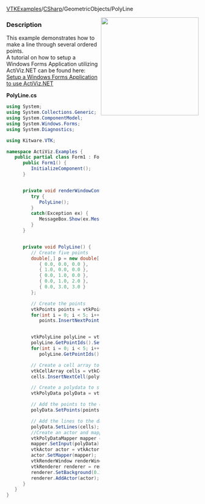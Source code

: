 [VTKExamples](Home)/[CSharp](CSharp)/GeometricObjects/PolyLine

<img align="right" src="https://github.com/lorensen/VTKExamples/raw/master/Testing/Baseline/GeometricObjects/TestPolyLine.png" width="256" />

### Description
This example demonstrates how to make a line through several ordered points.<br />
A tutorial on how to setup a Windows Forms Application utilizing ActiViz.NET can be found here: [Setup a Windows Forms Application to use ActiViz.NET](http://www.vtk.org/Wiki/VTK/CSharp/ActiViz.NET)

**PolyLine.cs**
```csharp
using System;
using System.Collections.Generic;
using System.ComponentModel;
using System.Windows.Forms;
using System.Diagnostics;

using Kitware.VTK;

namespace ActiViz.Examples {
   public partial class Form1 : Form {
      public Form1() {
         InitializeComponent();
      }


      private void renderWindowControl1_Load(object sender, EventArgs e) {
         try {
            PolyLine();
         }
         catch(Exception ex) {
            MessageBox.Show(ex.Message, "Exception", MessageBoxButtons.OK);
         }
      }


      private void PolyLine() {
         // Create five points
         double[,] p = new double[,] { 
            { 0.0, 0.0, 0.0 }, 
            { 1.0, 0.0, 0.0 },
            { 0.0, 1.0, 0.0 },
            { 0.0, 1.0, 2.0 },
            { 0.0, 3.0, 3.0 }
         };

         // Create the points
         vtkPoints points = vtkPoints.New();
         for(int i = 0; i < 5; i++)
            points.InsertNextPoint(p[i, 0], p[i, 1], p[i, 2]);


         vtkPolyLine polyLine = vtkPolyLine.New();
         polyLine.GetPointIds().SetNumberOfIds(5);
         for(int i = 0; i < 5; i++)
            polyLine.GetPointIds().SetId(i, i);

         // Create a cell array to store the lines in and add the lines to it
         vtkCellArray cells = vtkCellArray.New();
         cells.InsertNextCell(polyLine);

         // Create a polydata to store everything in
         vtkPolyData polyData = vtkPolyData.New();

         // Add the points to the dataset
         polyData.SetPoints(points);

         // Add the lines to the dataset
         polyData.SetLines(cells);
         //Create an actor and mapper
         vtkPolyDataMapper mapper = vtkPolyDataMapper.New();
         mapper.SetInput(polyData);
         vtkActor actor = vtkActor.New();
         actor.SetMapper(mapper);
         vtkRenderWindow renderWindow = renderWindowControl1.RenderWindow;
         vtkRenderer renderer = renderWindow.GetRenderers().GetFirstRenderer();
         renderer.SetBackground(0.2, 0.3, 0.4);
         renderer.AddActor(actor);
      }
   }
}
```
